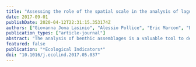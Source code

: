 ```yaml
---
title: "Assessing the role of the spatial scale in the analysis of lagoon biodiversity . A case-study on the macrobenthic fauna of the Po River Delta"
date: 2017-09-01
publishDate: 2020-04-12T22:31:15.353174Z
authors: ["Giovanna Jona Lasinio", "Alessio Pollice", "Eric Marcon", "Elisa Anna Fano"]
publication_types: ["article-journal"]
abstract: "The analysis of benthic assemblages is a valuable tool to describe the ecological status of transitional water ecosystems, but species are extremely sensitive and respond to both microhabitat and seasonal differences. The identification of changes in the composition of the macrobenthic community in specific microhabitats can then be used as an “early warning” for environmental changes which may affect the economic and ecological importance of lagoons, through their provision of Ecosystem Services. From a conservational point of view, the appropriate definition of the spatial aggregation level of microhabitats or local communities is of crucial importance. The main objective of this work is to assess the role of the spatial scale in the analysis of lagoon biodiversity. First, we analyze the variation in the sample coverage for alternative aggregations of the monitoring stations in three lagoons of the Po River Delta. Then, we analyze the variation of a class of entropy indices by mixed effects models, properly accounting for the fixed effects of biotic and abiotic factors and random effects ruled by nested sources of variability corresponding to alternative definitions of local communities. Finally, we address biodiversity partitioning by a generalized diversity measure, namely the Tsallis entropy, and for alternative definitions of the local communities. The main results obtained by the proposed statistical protocol are presented, discussed and framed in the ecological context."
featured: false
publication: "*Ecological Indicators*"
doi: "10.1016/j.ecolind.2017.05.037"
---
```


<span class="__dimensions_badge_embed__" data-doi="10.1016/j.ecolind.2017.05.037"></span><script async src="https://badge.dimensions.ai/badge.js" charset="utf-8"></script>
